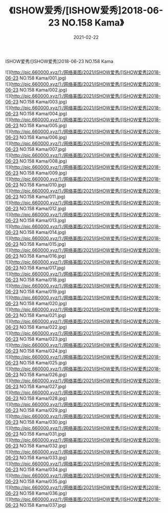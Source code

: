 ﻿---
layout: post
title:  《ISHOW爱秀/[ISHOW爱秀]2018-06-23 NO.158 Kama》
date:   2021-02-22
img: http://pic.660000.xyz/1:/网络美图/2021/ISHOW爱秀/[ISHOW爱秀]2018-06-23 NO.158 Kama/000.jpg
categories: [美女, 清纯, 唯美]
---

ISHOW爱秀/[ISHOW爱秀]2018-06-23 NO.158 Kama

 ![](http://pic.660000.xyz/1:/网络美图/2021/ISHOW爱秀/[ISHOW爱秀]2018-06-23 NO.158 Kama/001.jpg) <br>![](http://pic.660000.xyz/1:/网络美图/2021/ISHOW爱秀/[ISHOW爱秀]2018-06-23 NO.158 Kama/002.jpg) <br>![](http://pic.660000.xyz/1:/网络美图/2021/ISHOW爱秀/[ISHOW爱秀]2018-06-23 NO.158 Kama/003.jpg) <br>![](http://pic.660000.xyz/1:/网络美图/2021/ISHOW爱秀/[ISHOW爱秀]2018-06-23 NO.158 Kama/004.jpg) <br>![](http://pic.660000.xyz/1:/网络美图/2021/ISHOW爱秀/[ISHOW爱秀]2018-06-23 NO.158 Kama/005.jpg) <br>![](http://pic.660000.xyz/1:/网络美图/2021/ISHOW爱秀/[ISHOW爱秀]2018-06-23 NO.158 Kama/006.jpg) <br>![](http://pic.660000.xyz/1:/网络美图/2021/ISHOW爱秀/[ISHOW爱秀]2018-06-23 NO.158 Kama/007.jpg) <br>![](http://pic.660000.xyz/1:/网络美图/2021/ISHOW爱秀/[ISHOW爱秀]2018-06-23 NO.158 Kama/008.jpg) <br>![](http://pic.660000.xyz/1:/网络美图/2021/ISHOW爱秀/[ISHOW爱秀]2018-06-23 NO.158 Kama/009.jpg) <br>![](http://pic.660000.xyz/1:/网络美图/2021/ISHOW爱秀/[ISHOW爱秀]2018-06-23 NO.158 Kama/010.jpg) <br>![](http://pic.660000.xyz/1:/网络美图/2021/ISHOW爱秀/[ISHOW爱秀]2018-06-23 NO.158 Kama/011.jpg) <br>![](http://pic.660000.xyz/1:/网络美图/2021/ISHOW爱秀/[ISHOW爱秀]2018-06-23 NO.158 Kama/012.jpg) <br>![](http://pic.660000.xyz/1:/网络美图/2021/ISHOW爱秀/[ISHOW爱秀]2018-06-23 NO.158 Kama/013.jpg) <br>![](http://pic.660000.xyz/1:/网络美图/2021/ISHOW爱秀/[ISHOW爱秀]2018-06-23 NO.158 Kama/014.jpg) <br>![](http://pic.660000.xyz/1:/网络美图/2021/ISHOW爱秀/[ISHOW爱秀]2018-06-23 NO.158 Kama/015.jpg) <br>![](http://pic.660000.xyz/1:/网络美图/2021/ISHOW爱秀/[ISHOW爱秀]2018-06-23 NO.158 Kama/016.jpg) <br>![](http://pic.660000.xyz/1:/网络美图/2021/ISHOW爱秀/[ISHOW爱秀]2018-06-23 NO.158 Kama/017.jpg) <br>![](http://pic.660000.xyz/1:/网络美图/2021/ISHOW爱秀/[ISHOW爱秀]2018-06-23 NO.158 Kama/018.jpg) <br>![](http://pic.660000.xyz/1:/网络美图/2021/ISHOW爱秀/[ISHOW爱秀]2018-06-23 NO.158 Kama/019.jpg) <br>![](http://pic.660000.xyz/1:/网络美图/2021/ISHOW爱秀/[ISHOW爱秀]2018-06-23 NO.158 Kama/020.jpg) <br>![](http://pic.660000.xyz/1:/网络美图/2021/ISHOW爱秀/[ISHOW爱秀]2018-06-23 NO.158 Kama/021.jpg) <br>![](http://pic.660000.xyz/1:/网络美图/2021/ISHOW爱秀/[ISHOW爱秀]2018-06-23 NO.158 Kama/022.jpg) <br>![](http://pic.660000.xyz/1:/网络美图/2021/ISHOW爱秀/[ISHOW爱秀]2018-06-23 NO.158 Kama/023.jpg) <br>![](http://pic.660000.xyz/1:/网络美图/2021/ISHOW爱秀/[ISHOW爱秀]2018-06-23 NO.158 Kama/024.jpg) <br>![](http://pic.660000.xyz/1:/网络美图/2021/ISHOW爱秀/[ISHOW爱秀]2018-06-23 NO.158 Kama/025.jpg) <br>![](http://pic.660000.xyz/1:/网络美图/2021/ISHOW爱秀/[ISHOW爱秀]2018-06-23 NO.158 Kama/026.jpg) <br>![](http://pic.660000.xyz/1:/网络美图/2021/ISHOW爱秀/[ISHOW爱秀]2018-06-23 NO.158 Kama/027.jpg) <br>![](http://pic.660000.xyz/1:/网络美图/2021/ISHOW爱秀/[ISHOW爱秀]2018-06-23 NO.158 Kama/028.jpg) <br>![](http://pic.660000.xyz/1:/网络美图/2021/ISHOW爱秀/[ISHOW爱秀]2018-06-23 NO.158 Kama/029.jpg) <br>![](http://pic.660000.xyz/1:/网络美图/2021/ISHOW爱秀/[ISHOW爱秀]2018-06-23 NO.158 Kama/030.jpg) <br>![](http://pic.660000.xyz/1:/网络美图/2021/ISHOW爱秀/[ISHOW爱秀]2018-06-23 NO.158 Kama/031.jpg) <br>![](http://pic.660000.xyz/1:/网络美图/2021/ISHOW爱秀/[ISHOW爱秀]2018-06-23 NO.158 Kama/032.jpg) <br>![](http://pic.660000.xyz/1:/网络美图/2021/ISHOW爱秀/[ISHOW爱秀]2018-06-23 NO.158 Kama/033.jpg) <br>![](http://pic.660000.xyz/1:/网络美图/2021/ISHOW爱秀/[ISHOW爱秀]2018-06-23 NO.158 Kama/034.jpg) <br>![](http://pic.660000.xyz/1:/网络美图/2021/ISHOW爱秀/[ISHOW爱秀]2018-06-23 NO.158 Kama/035.jpg) <br>![](http://pic.660000.xyz/1:/网络美图/2021/ISHOW爱秀/[ISHOW爱秀]2018-06-23 NO.158 Kama/036.jpg) <br>![](http://pic.660000.xyz/1:/网络美图/2021/ISHOW爱秀/[ISHOW爱秀]2018-06-23 NO.158 Kama/037.jpg) <br>